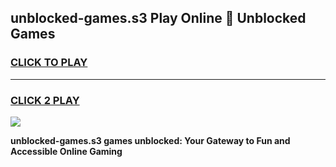 
## unblocked-games.s3 Play Online 👋 Unblocked Games
<h3>
<a href="https://premium.freeplayer.one?title=unblocked-games.s3&ref=19F">CLICK TO PLAY</a></h3>
<hr>

<h3>
<a href="https://premium.freeplayer.one?title=unblocked-games.s3&ref=19F">CLICK 2 PLAY</a>
  
</h3>

<a href="https://premium.freeplayer.one?title=unblocked-games.s3&ref=19F"><img src="https://clearcache.store/games.png"></a>


**unblocked-games.s3 games unblocked: Your Gateway to Fun and Accessible Online Gaming**
